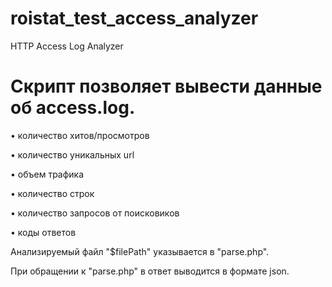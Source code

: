 # roistat_test_access_analyzer
HTTP Access Log Analyzer

# Скрипт позволяет вывести данные об access.log.
• количество хитов/просмотров

• количество уникальных url

• объем трафика

• количество строк

• количество запросов от поисковиков

• коды ответов


Анализируемый файл "$filePath" указывается в "parse.php".

При обращении к "parse.php" в ответ выводится в формате json. 
